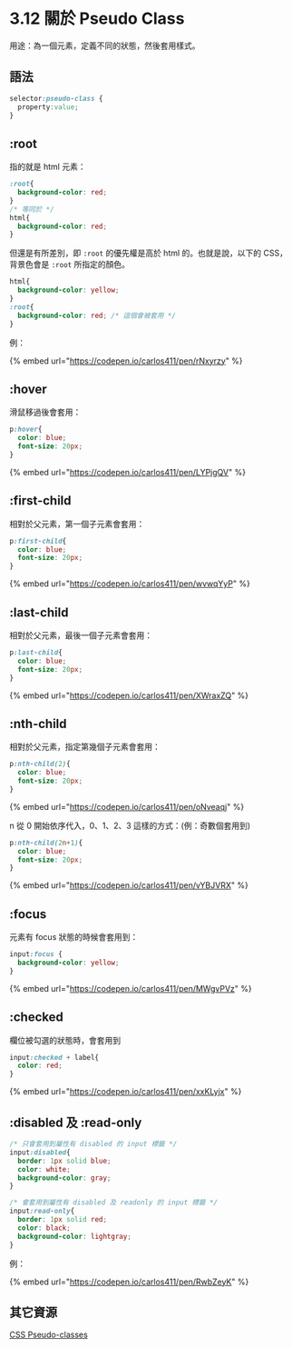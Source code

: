 # 3.12 關於 Pseudo Class

用途：為一個元素，定義不同的狀態，然後套用樣式。

## 語法

```css
selector:pseudo-class {
  property:value;
}
```

## :root

指的就是 html 元素：

```css
:root{
  background-color: red;
}
/* 等同於 */
html{
  background-color: red;
}
```

但還是有所差別，即 `:root` 的優先權是高於 html 的。也就是說，以下的 CSS，背景色會是 `:root` 所指定的顏色。

```css
html{
  background-color: yellow;
}
:root{
  background-color: red; /* 這個會被套用 */
}
```

例：

{% embed url="https://codepen.io/carlos411/pen/rNxyrzy" %}

## :hover

滑鼠移過後會套用：

```css
p:hover{
  color: blue;
  font-size: 20px;
}
```

{% embed url="https://codepen.io/carlos411/pen/LYPjgQV" %}

## :first-child

相對於父元素，第一個子元素會套用：

```css
p:first-child{
  color: blue;
  font-size: 20px;
}
```

{% embed url="https://codepen.io/carlos411/pen/wvwqYyP" %}

## :last-child

相對於父元素，最後一個子元素會套用：

```css
p:last-child{
  color: blue;
  font-size: 20px;
}
```

{% embed url="https://codepen.io/carlos411/pen/XWraxZQ" %}

## :nth-child

相對於父元素，指定第幾個子元素會套用：

```css
p:nth-child(2){
  color: blue;
  font-size: 20px;
}
```

{% embed url="https://codepen.io/carlos411/pen/oNveaqj" %}

n 從 0 開始依序代入，0、1、2、3 這樣的方式：(例：奇數個套用到)

```css
p:nth-child(2n+1){
  color: blue;
  font-size: 20px;
}
```

{% embed url="https://codepen.io/carlos411/pen/vYBJVRX" %}

## :focus

元素有 focus 狀態的時候會套用到：

```css
input:focus {
  background-color: yellow;
}
```

{% embed url="https://codepen.io/carlos411/pen/MWgvPVz" %}

## :checked

欄位被勾選的狀態時，會套用到

```css
input:checked + label{
  color: red;
}
```

{% embed url="https://codepen.io/carlos411/pen/xxKLyjx" %}

## :disabled 及 :read-only

```css
/* 只會套用到屬性有 disabled 的 input 標籤 */
input:disabled{
  border: 1px solid blue;
  color: white;
  background-color: gray;
}
```

```css
/* 會套用到屬性有 disabled 及 readonly 的 input 標籤 */
input:read-only{ 
  border: 1px solid red;
  color: black;
  background-color: lightgray;
}
```

例：

{% embed url="https://codepen.io/carlos411/pen/RwbZeyK" %}



## 其它資源

[CSS Pseudo-classes](https://www.w3schools.com/css/css\_pseudo\_classes.asp)

